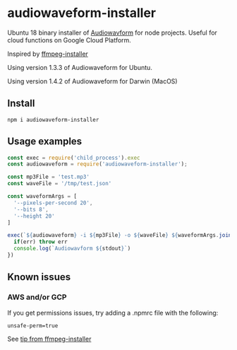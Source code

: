 # audiowaveform-installer

Ubuntu 18 binary installer of [Audiowavform](https://github.com/bbc/audiowaveform) for node projects. Useful for cloud functions on Google Cloud Platform.

Inspired by [ffmpeg-installer](https://github.com/kribblo/node-ffmpeg-installer)

Using version 1.3.3 of Audiowaveform for Ubuntu.

Using version 1.4.2 of Audiowaveform for Darwin (MacOS)

## Install

    npm i audiowaveform-installer

## Usage examples

```javascript
const exec = require('child_process').exec
const audiowaveform = require('audiowaveform-installer');

const mp3File = 'test.mp3'
const waveFile = '/tmp/test.json'

const waveformArgs = [
  '--pixels-per-second 20',
  '--bits 8',
  '--height 20'
]

exec(`${audiowaveform} -i ${mp3File} -o ${waveFile} ${waveformArgs.join(' ')}`, (err, stdout, stderr) => {
  if(err) throw err
  console.log(`Audiowavform ${stdout}`)
})
```

## Known issues

### AWS and/or GCP

If you get permissions issues, try adding a .npmrc file with the following:

    unsafe-perm=true

See [tip from ffmpeg-installer](https://github.com/kribblo/node-ffmpeg-installer/issues/21)
